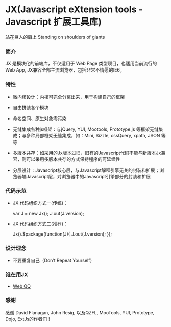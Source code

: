 JX(Javascript eXtension tools - Javascript 扩展工具库)
=======================================================
站在巨人的肩上 Standing on shoulders of giants

### 简介

JX 是模块化的前端库，不仅适用于 Web Page 类型项目，也适用当前流行的Web App, JX兼容全部主流浏览器，包括非常不情愿的IE6。


### 特性

- 微内核设计：内核可完全分离出来，用于构建自己的框架
  
- 自由拼装各个模块

- 命名空间、原生对象零污染

- 无缝集成各种js框架：与jQuery, YUI, Mootools, Prototype.js 等框架无缝集成；与多种局部框架无缝集成，如：Mini, Sizzle, cssQuery, xpath, JSON 等等
  
- 多版本共存：如采用的Jx版本过旧，旧有的Javascript代码不能与新版本Jx兼容，则可以采用多版本共存的方式保持程序的可延续性

- 分层设计：Javascript核心层，与Javascript解释引擎无关的封装和扩展；浏览器端Javascript层，对浏览器中的Javascript引擎部分的封装和扩展

### 代码示范
- JX 代码组织方式一(传统)：

    var J = new Jx();
    J.out(J.version);
	
- JX 代码组织方式二(推荐)：

    Jx().$package(function(J){
        J.out(J.version);
    });

### 设计理念
- 不要重复自己（Don’t Repeat Yourself）

### 谁在用JX
- [Web QQ](web.qq.com)



### 感谢

感谢 David Flanagan, John Resig, 以及QZFL, MooTools, YUI, Prototype, Dojo, ExtJs的作者们！


